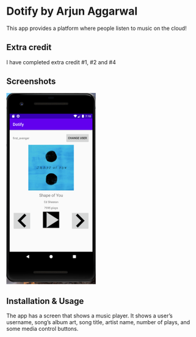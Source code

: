 # Dotify by Arjun Aggarwal

This app provides a platform where people listen to music on the cloud!

## Extra credit
I have completed extra credit #1, #2 and #4

## Screenshots
<img src="img/emulator.png" alt="Screenshot of the app" height="500" />


## Installation & Usage
The app has a screen that shows a music player. It shows a user’s username, song’s album art,
song title, artist name, number of plays, and some media control buttons.
